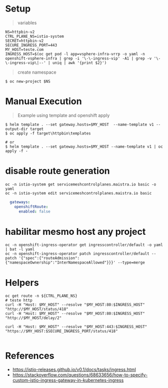 # Setup
> variables
```shell
NS=httpbin-v2
CTRL_PLANE_NS=istio-system
SECRET=httpbin-v2
SECURE_INGRESS_PORT=443
MY_HOST=teste.com
INGRESS_HOST=$(oc get pod -l app=vsphere-infra-vrrp -o yaml -n openshift-vsphere-infra | grep -i '\-\-ingress-vip' -A1 | grep -v '\-\-ingress-vip\|--' | uniq | awk '{print $2}')
```

> create namespace
```shell
$ oc new-project $NS
```

# Manual Execution
> Example using template and openshift apply
```shell
$ helm template . --set gateway.hosts=$MY_HOST  --name-template v1 --output-dir target
$ oc apply -f target\httpbin\templates

# or
$ helm template . --set gateway.hosts=$MY_HOST --name-template v1 | oc apply -f -

```

# disable route generation
```shell
oc -n istio-system get servicemeshcontrolplanes.maistra.io basic -o yaml
oc -n istio-system edit servicemeshcontrolplanes.maistra.io basic
```

```yaml
  gateways:
    openshiftRoute:
      enabled: false
```

# habilitar mesmo host any project
```shell
oc -n openshift-ingress-operator get ingresscontroller/default -o yaml | bat -l yaml
oc -n openshift-ingress-operator patch ingresscontroller/default --patch '{"spec":{"routeAdmission":{"namespaceOwnership":"InterNamespaceAllowed"}}}' --type=merge
```

# Helpers
```shell
oc get route -n ${CTRL_PLANE_NS}
# teste http
curl -H "Host: $MY_HOST" --resolve "$MY_HOST:80:$INGRESS_HOST" "http://$MY_HOST/status/418"
curl -H "Host: $MY_HOST" --resolve "$MY_HOST:80:$INGRESS_HOST" "http://$MY_HOST/delay/2"

curl -H "Host: $MY_HOST" --resolve "$MY_HOST:443:$INGRESS_HOST" "https://$MY_HOST:$SECURE_INGRESS_PORT/status/418"
  
```


# References
* https://istio-releases.github.io/v0.1/docs/tasks/ingress.html
* https://stackoverflow.com/questions/68633656/how-to-specify-custom-istio-ingress-gateway-in-kubernetes-ingress